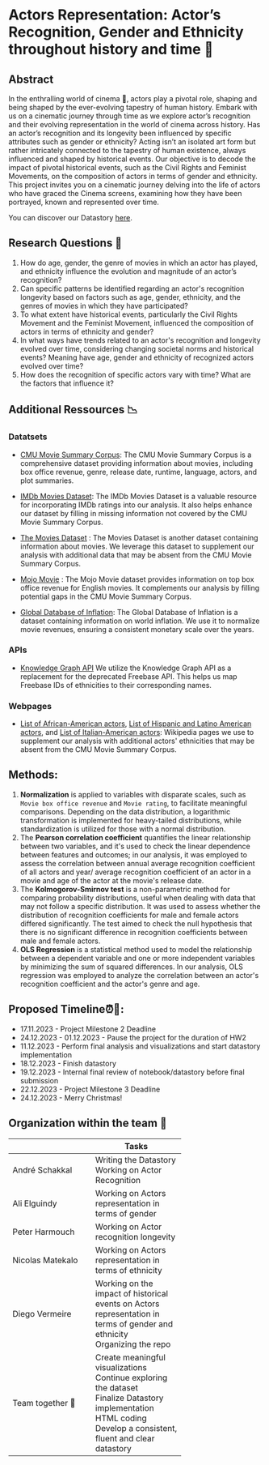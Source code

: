 # Actors Representation: Actor’s Recognition, Gender and Ethnicity throughout history and time 📆

## Abstract 
In the enthralling world of cinema 🎥, actors play a pivotal role, shaping and being shaped by the ever-evolving tapestry of human history. Embark with us on a cinematic journey through time as we explore actor’s recognition and their evolving representation in the world of cinema across history. Has an actor’s recognition and its longevity been influenced by specific attributes such as gender or ethnicity? Acting isn’t an isolated art form but rather intricately connected to the tapestry of human existence, always influenced and shaped by historical events. Our objective is to decode the impact of pivotal historical events, such as the Civil Rights and Feminist Movements, on the composition of actors in terms of gender and ethnicity. This project invites you on a cinematic journey delving into the life of actors who have graced the Cinema screens, examining how they have been portrayed, known and represented over time.

You can discover our Datastory [here](https://andreschakkal.github.io/ada-actor-website/).

## Research Questions 🔎
1. How do age, gender, the genre of movies in which an actor has played, and ethnicity influence the evolution and magnitude of an actor’s recognition?
2. Can specific patterns be identified regarding an actor's recognition longevity based on factors such as age, gender, ethnicity, and the genres of movies in which they have participated?
3. To what extent have historical events, particularly the Civil Rights Movement and the Feminist Movement, influenced the composition of actors in terms of ethnicity and gender?
4. In what ways have trends related to an actor's recognition and longevity evolved over time, considering changing societal norms and historical events? Meaning have age, gender and ethnicity of recognized actors evolved over time?
5. How does the recognition of specific actors vary with time? What are the factors that influence it?


## Additional Ressources 📉
### Datatsets
- [CMU Movie Summary Corpus](https://www.cs.cmu.edu/~ark/personas//): The CMU Movie Summary Corpus is a comprehensive dataset providing information about movies, including box office revenue, genre, release date, runtime, language, actors, and plot summaries.

- [IMDb Movies Dataset](https://developer.imdb.com/non-commercial-datasets/): The IMDb Movies Dataset is a valuable resource for incorporating IMDb ratings into our analysis. It also helps enhance our dataset by filling in missing information not covered by the CMU Movie Summary Corpus.

- [The Movies Dataset](https://www.kaggle.com/datasets/rounakbanik/the-movies-dataset?resource=download&select=movies_metadata.csv) : The Movies Dataset is another dataset containing information about movies. We leverage this dataset to supplement our analysis with additional data that may be absent from the CMU Movie Summary Corpus.


- [Mojo Movie](https://www.kaggle.com/datasets/kalilurrahman/top-box-office-revenue-data-english-movies/data?select=boxofficemojoustop1000.tsv) : The Mojo Movie dataset provides information on top box office revenue for English movies. It complements our analysis by filling potential gaps in the CMU Movie Summary Corpus.


- [Global Database of Inflation](https://www.worldbank.org/en/research/brief/inflation-database): The Global Database of Inflation is a dataset containing information on world inflation. We use it to normalize movie revenues, ensuring a consistent monetary scale over the years.



### APIs
- [Knowledge Graph API](https://developers.google.com/knowledge-graph?hl=fr) We utilize the Knowledge Graph API as a replacement for the deprecated Freebase API. This helps us map Freebase IDs of ethnicities to their corresponding names.


### Webpages
- [List of African-American actors](https://en.wikipedia.org/wiki/List_of_African-American_actors), [List of Hispanic and Latino American actors](https://en.wikipedia.org/wiki/List_of_Hispanic_and_Latino_American_actors), and [List of Italian-American actors](https://en.wikipedia.org/wiki/List_of_Italian-American_actors): Wikipedia pages we use to supplement our analysis with additional actors' ethnicities that may be absent from the CMU Movie Summary Corpus.
## Methods: 
1. **Normalization** is applied to variables with disparate scales, such as `Movie box office revenue` and `Movie rating`, to facilitate meaningful comparisons. Depending on the data distribution, a logarithmic transformation is implemented for heavy-tailed distributions, while standardization is utilized for those with a normal distribution.
2. The **Pearson correlation coefficient** quantifies the linear relationship between two variables, and it's used to check the linear dependence between features and outcomes; in our analysis, it was employed to assess the correlation between annual average recognition coefficient of all actors and year/  average recognition coefficient of an actor in a movie and age of the actor at the movie's release date.
3. The **Kolmogorov-Smirnov test** is a non-parametric method for comparing probability distributions, useful when dealing with data that may not follow a specific distribution. It was used to assess whether the distribution of recognition coefficients for male and female actors differed significantly. The test aimed to check the null hypothesis that there is no significant difference in recognition coefficients between male and female actors.
4. **OLS Regression** is a statistical method used to model the relationship between a dependent variable and one or more independent variables by minimizing the sum of squared differences. In our analysis, OLS regression was employed to analyze the correlation between an actor's recognition coefficient and the actor's genre and age.


## Proposed Timeline⏰📝:
- 17.11.2023 - Project Milestone 2 Deadline
- 24.12.2023 - 01.12.2023 - Pause the project for the duration of HW2
- 11.12.2023 - Perform final analysis and visualizations and start datastory implementation
- 18.12.2023 - Finish datastory
- 19.12.2023 - Internal final review of notebook/datastory before final submission
- 22.12.2023 - Project Milestone 3 Deadline
- 24.12.2023 - Merry Christmas!

## Organization within the team 🤝

<table class="tg" style="undefined;table-layout: fixed; width: 342px">
<colgroup>
<col style="width: 164px">
<col style="width: 178px">
</colgroup>
<thead>
  <tr>
    <th class="tg-0lax"></th>
    <th class="tg-0lax">Tasks</th>
  </tr>
</thead>
<tbody>
  <tr>
    <td class="tg-0lax">André Schakkal</td>
    <td class="tg-0lax">Writing the Datastory <br> Working on Actor Recognition </td>
  </tr>
  <tr>
    <td class="tg-0lax">Ali Elguindy</td>
    <td class="tg-0lax">Working on Actors representation in terms of gender</td>
  </tr>
  <tr>
    <td class="tg-0lax">Peter Harmouch</td>
    <td class="tg-0lax">Working on Actor recognition longevity</td>
  </tr>
  <tr>
    <td class="tg-0lax">Nicolas Matekalo</td>
    <td class="tg-0lax">Working on Actors representation in terms of ethnicity</td>
  </tr>
    <tr>
    <td class="tg-0lax">Diego Vermeire</td>
    <td class="tg-0lax">Working on the impact of historical events on Actors representation in terms of gender and ethnicity <br> Organizing the repo </td>
  </tr>
     <tr>
    <td class="tg-0lax">Team together 🤲</td>
    <td class="tg-0lax">Create meaningful visualizations<br>Continue exploring the dataset<br>Finalize Datastory implementation HTML coding<br>Develop a consistent, fluent and clear datastory</td>
  </tr>
</tbody>
</table>
